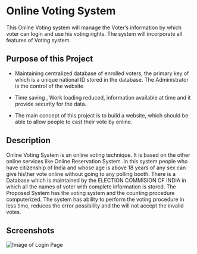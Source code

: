 # Online Voting System
This Online Voting system will manage the Voter’s information by which voter can login and use his voting rights. The system will incorporate all features of  Voting system.  

## Purpose of this Project
* Maintaining centralized database of enrolled voters, the primary key of which is a unique national ID stored in the database. The Administrator is the control of the website 

* Time saving , Work loading reduced, information available at time and it provide security for the data.

* The main concept of this project is to build a website, which should be able to allow people to cast their vote by online.
 

## Description

Online Voting System is an online voting technique. It is based on the other online services like Online Reservation System .In this system people who have citizenship of India and whose age is above 18 years of any sex can give his\her vote online without going to any polling booth. There is a Database which is maintained by the ELECTION COMMISION OF INDIA in which all the names of voter with complete information is stored. The Proposed System has the voting system and the counting procedure computerized. The system has ability to perform the voting procedure in less time, reduces the error possibility and the will not accept the invalid votes.

## Screenshots
![Image of Login Page](https://github.com/mohitwildbeast/Driver-Drowsiness-Detector/blob/master/images/webcam_face_eye_detect.jpeg)
